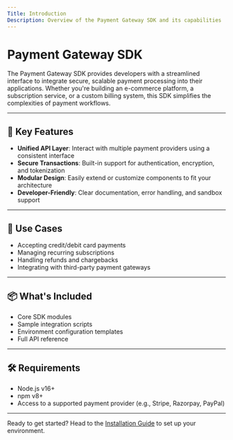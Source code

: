 ```yaml
---
Title: Introduction
Description: Overview of the Payment Gateway SDK and its capabilities
---
```


# Payment Gateway SDK

The Payment Gateway SDK provides developers with a streamlined interface to integrate secure, scalable payment processing into their applications. Whether you're building an e-commerce platform, a subscription service, or a custom billing system, this SDK simplifies the complexities of payment workflows.

---

## 🚀 Key Features

- **Unified API Layer**: Interact with multiple payment providers using a consistent interface
- **Secure Transactions**: Built-in support for authentication, encryption, and tokenization
- **Modular Design**: Easily extend or customize components to fit your architecture
- **Developer-Friendly**: Clear documentation, error handling, and sandbox support

---

## 🧩 Use Cases

- Accepting credit/debit card payments
- Managing recurring subscriptions
- Handling refunds and chargebacks
- Integrating with third-party payment gateways

---

## 📦 What's Included

- Core SDK modules
- Sample integration scripts
- Environment configuration templates
- Full API reference

---

## 🛠️ Requirements

- Node.js v16+  
- npm v8+  
- Access to a supported payment provider (e.g., Stripe, Razorpay, PayPal)

---

Ready to get started? Head to the [Installation Guide](./installation.md) to set up your environment.
